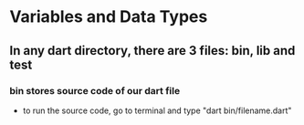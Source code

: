 # Variables and Data Types

## In any dart directory, there are 3 files: bin, lib and test

### bin stores source code of our dart file

* to run the source code, go to terminal and type "dart bin/filename.dart"
